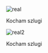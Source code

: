 
![real](https://github.com/user-attachments/assets/f011e5af-518c-4f85-baa3-245ac33698c1)


Kocham szlugi

![real2](https://github.com/user-attachments/assets/82b0b9cd-0226-4d15-85aa-2d0f9a49929d)


Kocham szlugi
<!---
HubiCore/HubiCore is a ✨ special ✨ repository because its `README.md` (this file) appears on your GitHub profile.
You can click the Preview link to take a look at your changes.
--->
